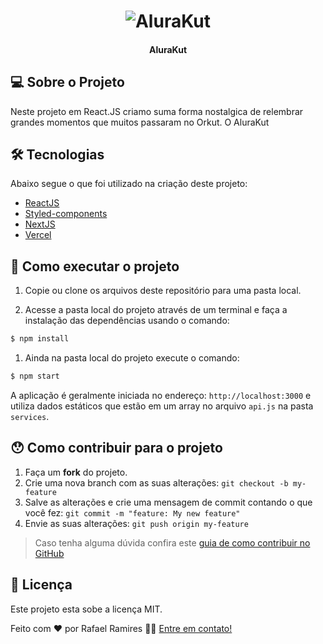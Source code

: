 <h1 align="center">
    <img alt="AluraKut" title="#AluraKut" src="./assets/banner.png" />
</h1>

<h4 align="center"> 
	AluraKut
</h4>

<p align="center">
	
## 💻 Sobre o Projeto
Neste projeto em React.JS criamo suma forma nostalgica de relembrar grandes momentos que muitos passaram no Orkut. 
O AluraKut

	
## 🛠 Tecnologias
Abaixo segue o que foi utilizado na criação deste projeto:
-  [ReactJS](https://reactjs.org/)
-  [Styled-components](https://www.styled-components.com/)
-  [NextJS](https://nextjs.org/)
-  [Vercel](https://vercel.com/)
</p>


## 🚀 Como executar o projeto

1. Copie ou clone os arquivos deste repositório para uma pasta local.

2. Acesse a pasta local do projeto através de um terminal e faça a instalação das dependências usando o comando:
```sh
$ npm install
```

1. Ainda na pasta local do projeto execute o comando:
```sh
$ npm start
```

A aplicação é geralmente iniciada no endereço: `http://localhost:3000` e utiliza dados estáticos que estão em um array no arquivo `api.js` na pasta `services`.


## 😯 Como contribuir para o projeto

1. Faça um **fork** do projeto.
2. Crie uma nova branch com as suas alterações: `git checkout -b my-feature`
3. Salve as alterações e crie uma mensagem de commit contando o que você fez: `git commit -m "feature: My new feature"`
4. Envie as suas alterações: `git push origin my-feature`
> Caso tenha alguma dúvida confira este [guia de como contribuir no GitHub](https://github.com/firstcontributions/first-contributions)


## 📝 Licença

Este projeto esta sobe a licença MIT.

Feito com ❤️ por Rafael Ramires 👋🏽 [Entre em contato!](https://www.linkedin.com/in/rafael-ramires-791aa378/)
